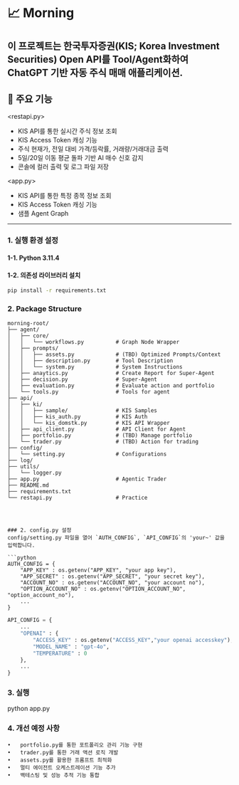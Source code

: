 # 📈 Morning

이 프로젝트는 한국투자증권(KIS; Korea Investment Securities) Open API를 Tool/Agent화하여 ChatGPT 기반 자동 주식 매매 애플리케이션.
---

## 📌 주요 기능

<restapi.py>
- KIS API를 통한 실시간 주식 정보 조회
- KIS Access Token 캐싱 기능
- 주식 현재가, 전일 대비 가격/등락률, 거래량/거래대금 출력
- 5일/20일 이동 평균 돌파 기반 AI 매수 신호 감지
- 콘솔에 컬러 출력 및 로그 파일 저장

<app.py>
- KIS API를 통한 특정 종목 정보 조회
- KIS Access Token 캐싱 기능
- 샘플 Agent Graph 

---


### 1. 실행 환경 설정

#### 1-1. Python 3.11.4

#### 1-2. 의존성 라이브러리 설치

```bash
pip install -r requirements.txt
```

### 2. Package Structure

```plaintext
morning-root/
├── agent/
│   ├── core/
│   │   └── workflows.py          # Graph Node Wrapper
│   ├── prompts/
│   │   ├── assets.py             # (TBD) Optimized Prompts/Context
│   │   ├── description.py        # Tool Description
│   │   └── system.py             # System Instructions
│   ├── anaytics.py               # Create Report for Super-Agent
│   ├── decision.py               # Super-Agent
│   ├── evaluation.py             # Evaluate action and portfolio
│   └── tools.py                  # Tools for agent
├── api/
│   ├── ki/
│   │   ├── sample/               # KIS Samples 
│   │   ├── kis_auth.py           # KIS Auth
│   │   └── kis_domstk.py         # KIS API Wrapper
│   ├── api_client.py             # API Client for Agent
│   ├── portfolio.py              # (TBD) Manage portfolio
│   └── trader.py                 # (TBD) Action for trading
├── config/
│   └── setting.py                # Configurations
├── log/
├── utils/
│   └── logger.py
├── app.py                        # Agentic Trader
├── README.md
├── requirements.txt 
└── restapi.py                    # Practice




### 2. config.py 설정
config/setting.py 파일을 열어 `AUTH_CONFIG`, `API_CONFIG`의 'your~' 값을 입력합니다.

```python
AUTH_CONFIG = {
    "APP_KEY" : os.getenv("APP_KEY", "your app key"),
    "APP_SECRET" : os.getenv("APP_SECRET", "your secret key"),
    "ACCOUNT_NO" : os.getenv("ACCOUNT_NO", "your account no"),
    "OPTION_ACCOUNT_NO" : os.getenv("OPTION_ACCOUNT_NO", "option_account_no"),
    ...
}
```

```python
API_CONFIG = {
    ...
    "OPENAI" : {
        "ACCESS_KEY" : os.getenv("ACCESS_KEY","your openai accesskey"),
        "MODEL_NAME" : "gpt-4o",
        "TEMPERATURE" : 0
    },
    ...
}
```

### 3. 실행
python app.py

### 4. 개선 예정 사항
	•	portfolio.py를 통한 포트폴리오 관리 기능 구현
	•	trader.py를 통한 거래 액션 로직 개발
	•	assets.py를 활용한 프롬프트 최적화
	•	멀티 에이전트 오케스트레이션 기능 추가
	•	백테스팅 및 성능 추적 기능 통합
